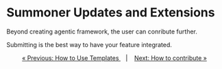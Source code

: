 # Summoner Updates and Extensions

Beyond creating agentic framework, the user can conribute further.

Submitting is the best way to have your feature integrated.


<p align="center">
  <a href="template_howto.md">&laquo; Previous: How to Use Templates </a> &nbsp;&nbsp;&nbsp;|&nbsp;&nbsp;&nbsp; <a href="../contribution/index.md">Next: How to contribute &raquo;</a>
</p>